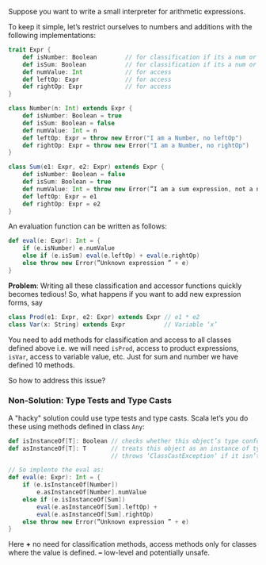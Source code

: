 Suppose you want to write a small interpreter for arithmetic expressions.

To keep it simple, let’s restrict ourselves to numbers and additions with the following implementations:
```scala
trait Expr {
    def isNumber: Boolean        // for classification if its a num or sum
    def isSum: Boolean           // for classification if its a num or sum
    def numValue: Int            // for access
    def leftOp: Expr             // for access
    def rightOp: Expr            // for access
}

class Number(n: Int) extends Expr {
    def isNumber: Boolean = true
    def isSum: Boolean = false
    def numValue: Int = n
    def leftOp: Expr = throw new Error("I am a Number, no leftOp")
    def rightOp: Expr = throw new Error("I am a Number, no rightOp")
}

class Sum(e1: Expr, e2: Expr) extends Expr {
    def isNumber: Boolean = false
    def isSum: Boolean = true
    def numValue: Int = throw new Error(”I am a sum expression, not a number”)
    def leftOp: Expr = e1 
    def rightOp: Expr = e2
}
```
An evaluation function can be written as follows:
```scala
def eval(e: Expr): Int = {
    if (e.isNumber) e.numValue
    else if (e.isSum) eval(e.leftOp) + eval(e.rightOp)
    else throw new Error(”Unknown expression ” + e)
}
```
**Problem**: Writing all these classification and accessor functions quickly becomes tedious! So, what happens if you want to add new expression forms, say
```scala
class Prod(e1: Expr, e2: Expr) extends Expr // e1 * e2
class Var(x: String) extends Expr           // Variable ‘x’
```
You need to add methods for classification and access to all classes defined above i.e. we will need `isProd`, access to product expressions, `isVar`, access to variable value, etc. Just for sum and number we have defined 10 methods.

So how to address this issue?

### Non-Solution: Type Tests and Type Casts

A "hacky" solution could use type tests and type casts. Scala let’s you do these using methods defined in class `Any`:
```scala
def isInstanceOf[T]: Boolean // checks whether this object’s type conforms to ‘T‘
def asInstanceOf[T]: T       // treats this object as an instance of type ‘T‘
                             // throws ‘ClassCastException‘ if it isn’t.

// So implente the eval as:
def eval(e: Expr): Int = {
    if (e.isInstanceOf[Number])
        e.asInstanceOf[Number].numValue
    else if (e.isInstanceOf[Sum])
        eval(e.asInstanceOf[Sum].leftOp) +
        eval(e.asInstanceOf[Sum].rightOp)
    else throw new Error(”Unknown expression ” + e)
}
```
Here 
**+** no need for classification methods, access methods only for classes where the value is defined.
**–** low-level and potentially unsafe.
